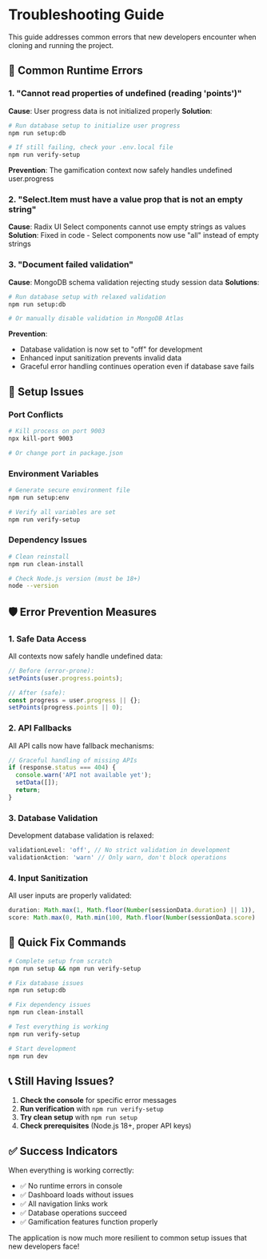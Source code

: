 # Troubleshooting Guide

This guide addresses common errors that new developers encounter when cloning and running the project.

## 🚨 Common Runtime Errors

### 1. "Cannot read properties of undefined (reading 'points')"

**Cause**: User progress data is not initialized properly
**Solution**: 
```bash
# Run database setup to initialize user progress
npm run setup:db

# If still failing, check your .env.local file
npm run verify-setup
```

**Prevention**: The gamification context now safely handles undefined user.progress



### 2. "Select.Item must have a value prop that is not an empty string"

**Cause**: Radix UI Select components cannot use empty strings as values
**Solution**: Fixed in code - Select components now use "all" instead of empty strings

### 3. "Document failed validation"

**Cause**: MongoDB schema validation rejecting study session data
**Solutions**:
```bash
# Run database setup with relaxed validation
npm run setup:db

# Or manually disable validation in MongoDB Atlas
```

**Prevention**: 
- Database validation is now set to "off" for development
- Enhanced input sanitization prevents invalid data
- Graceful error handling continues operation even if database save fails

## 🔧 Setup Issues

### Port Conflicts
```bash
# Kill process on port 9003
npx kill-port 9003

# Or change port in package.json
```

### Environment Variables
```bash
# Generate secure environment file
npm run setup:env

# Verify all variables are set
npm run verify-setup
```

### Dependency Issues
```bash
# Clean reinstall
npm run clean-install

# Check Node.js version (must be 18+)
node --version
```

## 🛡️ Error Prevention Measures

### 1. Safe Data Access
All contexts now safely handle undefined data:
```typescript
// Before (error-prone):
setPoints(user.progress.points);

// After (safe):
const progress = user.progress || {};
setPoints(progress.points || 0);
```

### 2. API Fallbacks
All API calls now have fallback mechanisms:
```typescript
// Graceful handling of missing APIs
if (response.status === 404) {
  console.warn('API not available yet');
  setData([]);
  return;
}
```

### 3. Database Validation
Development database validation is relaxed:
```javascript
validationLevel: 'off', // No strict validation in development
validationAction: 'warn' // Only warn, don't block operations
```

### 4. Input Sanitization
All user inputs are properly validated:
```typescript
duration: Math.max(1, Math.floor(Number(sessionData.duration) || 1)),
score: Math.max(0, Math.min(100, Math.floor(Number(sessionData.score) || 0))),
```

## 🚀 Quick Fix Commands

```bash
# Complete setup from scratch
npm run setup && npm run verify-setup

# Fix database issues
npm run setup:db

# Fix dependency issues  
npm run clean-install

# Test everything is working
npm run verify-setup

# Start development
npm run dev
```

## 📞 Still Having Issues?

1. **Check the console** for specific error messages
2. **Run verification** with `npm run verify-setup`
3. **Try clean setup** with `npm run setup`
4. **Check prerequisites** (Node.js 18+, proper API keys)

## ✅ Success Indicators

When everything is working correctly:
- ✅ No runtime errors in console
- ✅ Dashboard loads without issues
- ✅ All navigation links work
- ✅ Database operations succeed
- ✅ Gamification features function properly

The application is now much more resilient to common setup issues that new developers face!